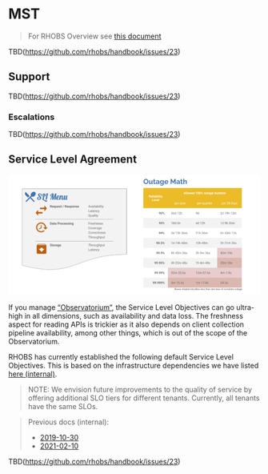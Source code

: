 # MST

> For RHOBS Overview see [this document](README.md)

TBD(https://github.com/rhobs/handbook/issues/23)

## Support

TBD(https://github.com/rhobs/handbook/issues/23)

### Escalations

TBD(https://github.com/rhobs/handbook/issues/23)

## Service Level Agreement

![SLO](../../../assets/slo-def.png)

If you manage [“Observatorium”](../../../Projects/Observability/observatorium.md), the Service Level Objectives can go ultra-high in all dimensions, such as availability and data loss. The freshness aspect for reading APIs is trickier as it also depends on client collection pipeline availability, among other things, which is out of the scope of the Observatorium.

RHOBS has currently established the following default Service Level Objectives. This is based on the infrastructure dependencies we have listed [here (internal)](https://visual-app-interface.devshift.net/services#/services/rhobs/app.yml).

> NOTE: We envision future improvements to the quality of service by offering additional SLO tiers for different tenants. Currently, all tenants have the same SLOs.

> Previous docs (internal):
> * [2019-10-30](https://docs.google.com/document/d/1LN-3yDtXmiDmGi5ZwllklJCg3jx-4ysNv6oUZudFj2g/edit#heading=h.20e6cn146nls)
> * [2021-02-10](https://docs.google.com/document/d/1iGRsFMR9YmWG8Mk95UXU_PAUKvk1_zyNUkevbk7ZnFw/edit#heading=h.bupciudrwmna)

TBD(https://github.com/rhobs/handbook/issues/23)
